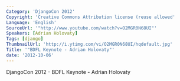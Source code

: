 ```yaml
---
Category: 'DjangoCon 2012'
Copyright: 'Creative Commons Attribution license (reuse allowed'
Language: 'English'
SourceUrl: '"http://www.youtube.com/watch?v=O2MGR0N68UI"'
Speakers: [Adrian Holovaty]
Tags: [django]
ThumbnailUrl: 'http://i.ytimg.com/vi/O2MGR0N68UI/hqdefault.jpg'
Title: '"BDFL Keynote - Adrian Holovaty"'
date: '2012-10-06'
---
```

DjangoCon 2012 - BDFL Keynote - Adrian Holovaty

